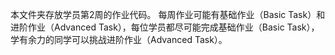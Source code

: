 本文件夹存放学员第2周的作业代码。
每周作业可能有基础作业（Basic Task）和进阶作业（Advanced Task），每位学员都尽可能完成基础作业（Basic Task），学有余力的同学可以挑战进阶作业（Advanced Task）。